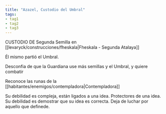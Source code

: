 ```yaml
---
title: "Azazel, Custodio del Umbral"
tags:
- tag1
- tag2
- tag3
---
```


CUSTODIO DE Segunda Semilla en [[levaryck/construcciones/fheskala|Fheskala - Segunda Atalaya]]

Él mismo partió el Umbral.

Desconfia de que la Guardiana use más semillas y el Umbral, y quiere combatir

Reconoce las runas de la [[habitantes/enemigos/contempladora|Contempladora]]

Su debilidad es compleja, están ligados a una idea. Protectores de una idea. Su debilidad es demostrar que su idea es correcta. Deja de luchar por aquello que definede.